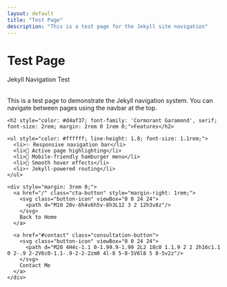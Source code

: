 ```yaml
---
layout: default
title: "Test Page"
description: "This is a test page for the Jekyll site navigation"
---
```


<div class="container">
  <h1 class="profile-name" data-text="Test Page">Test Page</h1>
  <p class="profile-title">Jekyll Navigation Test</p>
  
  <div style="max-width: 600px; margin: 2rem 0;">
    <p class="profile-description">
      This is a test page to demonstrate the Jekyll navigation system. 
      You can navigate between pages using the navbar at the top.
    </p>
    
    <h2 style="color: #d4af37; font-family: 'Cormorant Garamond', serif; font-size: 2rem; margin: 2rem 0 1rem 0;">Features</h2>
    
    <ul style="color: #ffffff; line-height: 1.8; font-size: 1.1rem;">
      <li>✨ Responsive navigation bar</li>
      <li>🎯 Active page highlighting</li>
      <li>📱 Mobile-friendly hamburger menu</li>
      <li>🌟 Smooth hover effects</li>
      <li>⚡ Jekyll-powered routing</li>
    </ul>
    
    <div style="margin: 3rem 0;">
      <a href="/" class="cta-button" style="margin-right: 1rem;">
        <svg class="button-icon" viewBox="0 0 24 24">
          <path d="M10 20v-6h4v6h5v-8h3L12 3 2 12h3v8z"/>
        </svg>
        Back to Home
      </a>
      
      <a href="#contact" class="consultation-button">
        <svg class="button-icon" viewBox="0 0 24 24">
          <path d="M20 4H4c-1.1 0-1.99.9-1.99 2L2 18c0 1.1.9 2 2 2h16c1.1 0 2-.9 2-2V6c0-1.1-.9-2-2-2zm0 4l-8 5-8-5V6l8 5 8-5v2z"/>
        </svg>
        Contact Me
      </a>
    </div>
  </div>
</div>